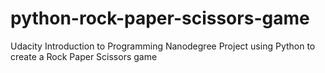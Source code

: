 # python-rock-paper-scissors-game
Udacity Introduction to Programming Nanodegree Project using Python to create a Rock Paper Scissors game
